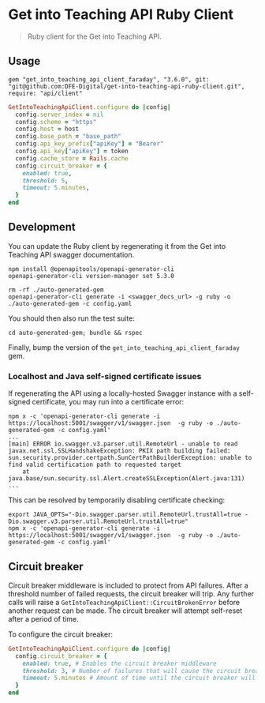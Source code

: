 # Get into Teaching API Ruby Client

> Ruby client for the Get into Teaching API.

## Usage

```
gem "get_into_teaching_api_client_faraday", "3.6.0", git: "git@github.com:DFE-Digital/get-into-teaching-api-ruby-client.git", require: "api/client"
```

```ruby
GetIntoTeachingApiClient.configure do |config|
  config.server_index = nil
  config.scheme = "https"
  config.host = host
  config.base_path = "base_path"
  config.api_key_prefix["apiKey"] = "Bearer"
  config.api_key["apiKey"] = token
  config.cache_store = Rails.cache
  config.circuit_breaker = {
    enabled: true,
    threshold: 5,
    timeout: 5.minutes,
  }
end
```

## Development

You can update the Ruby client by regenerating it from the Get into Teaching API swagger documentation.

```
npm install @openapitools/openapi-generator-cli
openapi-generator-cli version-manager set 5.3.0
```

```
rm -rf ./auto-generated-gem
openapi-generator-cli generate -i <swagger_docs_url> -g ruby -o ./auto-generated-gem -c config.yaml
```

You should then also run the test suite:

```
cd auto-generated-gem; bundle && rspec
```

Finally, bump the version of the `get_into_teaching_api_client_faraday` gem.

### Localhost and Java self-signed certificate issues

If regenerating the API using a locally-hosted Swagger instance with a self-signed certificate, you may run into a certificate error:

```
npm x -c 'openapi-generator-cli generate -i https://localhost:5001/swagger/v1/swagger.json  -g ruby -o ./auto-generated-gem -c config.yaml'
...
[main] ERROR io.swagger.v3.parser.util.RemoteUrl - unable to read
javax.net.ssl.SSLHandshakeException: PKIX path building failed: sun.security.provider.certpath.SunCertPathBuilderException: unable to find valid certification path to requested target
	at java.base/sun.security.ssl.Alert.createSSLException(Alert.java:131)
...
```

This can be resolved by temporarily disabling certificate checking:

```
export JAVA_OPTS="-Dio.swagger.parser.util.RemoteUrl.trustAll=true -Dio.swagger.v3.parser.util.RemoteUrl.trustAll=true"
npm x -c 'openapi-generator-cli generate -i https://localhost:5001/swagger/v1/swagger.json  -g ruby -o ./auto-generated-gem -c config.yaml'
```

## Circuit breaker

Circuit breaker middleware is included to protect from API failures. After a threshold number of failed requests, the circuit breaker will trip. Any further calls will raise a `GetIntoTeachingApiClient::CircuitBrokenError` before another request can be made. The circuit breaker will attempt self-reset after a period of time.

To configure the circuit breaker:

```ruby
GetIntoTeachingApiClient.configure do |config|
  config.circuit_breaker = {
    enabled: true, # Enables the circuit breaker middleware
    threshold: 3, # Number of failures that will cause the circuit breaker to trip
    timeout: 5.minutes # Amount of time until the circuit breaker will attempt to recover
  }
end
```
